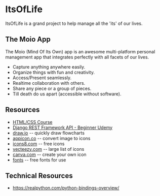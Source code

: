 ItsOfLife
================

ItsOfLife is a grand project to help manage all
the 'its' of our lives.

The Moio App
----------------------
The Moio (Mind Of Its Own) app is an awesome multi-platform
personal management app that integrates perfectly with all
facets of our lives.

* Capture anything anywhere easily.
* Organize things with fun and creativity.
* Access/Present seamlessly.
* Realtime collaboration with others.
* Share any piece or a group of pieces.
* Till death do us apart (accessible without software).


Resources
----------------------
* [HTML/CSS Course](courses/udemy_htmlcss/index.html)
* [Django REST Framework API - Beginner Udemy](https://www.udemy.com/course/django-python/learn/lecture/6954788#overview)
* [draw.io](https://draw.io) -- quickly draw flowcharts
* [appicon.co](https://appicon.co) -- convert image to icons 
* [icons8.com](https://icons8.com) -- free icons
* [vecteezy.com](https://vecteezy.com) -- large list of icons
* [canva.com](https://www.canva.com) -- create your own icon
* [fonts](https://fonts.google.com) -- free fonts for use


Technical Resources
------------------------
* <https://realpython.com/python-bindings-overview/>




